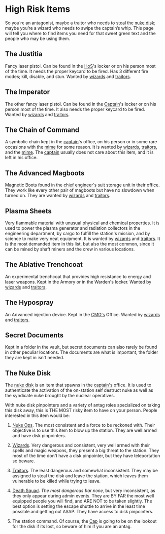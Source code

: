 # High Risk Items

So you’re an antagonist, maybe a traitor who needs to steal the [nuke disk](\4_Univers\Items\Nuclear-Authentication-Disk.md); maybe you’re a wizard who needs to swipe the captain’s whip. This page will tell you where to find items you need for that sweet green text and the people who may be using them.

## The Justitia

Fancy laser pistol. Can be found in the [HoS](\3_HowToPlay\Jobs\Security_roles\Security-Officer.md)'s locker or on his person most of the time. It needs the proper keycard to be fired. Has 3 different fire modes; kill, disable, and stun. Wanted by [wizards](\3_HowToPlay\Jobs\Antagonist_roles\Wizard.md) and [traitors](\3_HowToPlay\Jobs\Antagonist_roles\Traitor.md).

## The Imperator

The other fancy laser pistol. Can be found in the [Captain](\3_HowToPlay\Jobs\Command_roles\Captain.md)'s locker or on his person most of the time. It also needs the proper keycard to be fired. Wanted by [wizards](\3_HowToPlay\Jobs\Antagonist_roles\Wizard.md) and [traitors](\3_HowToPlay\Jobs\Antagonist_roles\Traitor.md).

## The Chain of Command

A symbolic chain kept in the [captain](\3_HowToPlay\Jobs\Command_roles\Captain.md)'s office, on his person or in some rare occasions with the [mime](\3_HowToPlay\Jobs\Entertainment_Roles\Mime.md) for some reason. It is wanted by [wizards](\3_HowToPlay\Jobs\Antagonist_roles\Wizard.md), [traitors](\3_HowToPlay\Jobs\Antagonist_roles\Traitor.md), and the [mime](\3_HowToPlay\Jobs\Entertainment_Roles\Mime.md). The [captain](\3_HowToPlay\Jobs\Command_roles\Captain.md) usually does not care about this item, and it is left in his office.

## The Advanced Magboots

Magnetic Boots found in the [chief engineer's](\3_HowToPlay\Jobs\Engineering_roles\Chief-Engineer.md) suit storage unit in their office. They work like every other pair of magboots but have no slowdown when turned on. They are wanted by [wizards](\3_HowToPlay\Jobs\Antagonist_roles\Wizard.md) and [traitors](\3_HowToPlay\Jobs\Antagonist_roles\Traitor.md).

## Plasma Sheets

Very flammable material with unusual physical and chemical properties. It is used to power the plasma generator and radiation collectors in the engineering department, by cargo to fulfill the station's mission, and by science to make very neat equipment. It is wanted by [wizards](\3_HowToPlay\Jobs\Antagonist_roles\Wizard.md) and [traitors](\3_HowToPlay\Jobs\Antagonist_roles\Traitor.md). It is the most demanded item in this list, but also the most common, since it can be mined by shaft miners and the crew in various locations.

## The Ablative Trenchcoat

An experimental trenchcoat that provides high resistance to energy and laser weapons. Kept in the Armory or in the Warden's locker. Wanted by [wizards](\3_HowToPlay\Jobs\Antagonist_roles\Wizard.md) and [traitors](\3_HowToPlay\Jobs\Antagonist_roles\Traitor.md).

## The Hypospray

An Advanced injection device. Kept in the [CMO's](Chief-Medical-officer.md) Office. Wanted by [wizards](\3_HowToPlay\Jobs\Antagonist_roles\Wizard.md) and [traitors](\3_HowToPlay\Jobs\Antagonist_roles\Traitor.md).

## Secret Documents

Kept in a folder in the vault, but secret documents can also rarely be found in other peculiar locations. The documents are what is important, the folder they are kept in isn't needed.

## The Nuke Disk

The [nuke disk](\4_Univers\Items\Nuclear-Authentication-Disk.md) is an item that spawns in the [captain's](\3_HowToPlay\Jobs\Command_roles\Captain.md) office. It is used to authenticate the activation of the on-station self destruct nuke as well as the syndicate nuke brought by the nuclear operatives.

With nuke disk pinpointers and a variety of antag roles specialized on taking this disk away, this is THE MOST risky item to have on your person. People interested in this item would be:

1) [Nuke Ops](Nuclear%20Operative.md). The most consistent and a force to be reckoned with. Their objective is to use this item to blow up the station. They are well armed and have disk pinpointers.

2) [Wizards](\3_HowToPlay\Jobs\Antagonist_roles\Wizard.md). Very dangerous and consistent, very well armed with their spells and magic weapons, they present a big threat to the station. They most of the time don't have a disk pinpointer, but they have teleportation so beware.

3) [Traitors](\3_HowToPlay\Jobs\Antagonist_roles\Traitor.md). The least dangerous and somewhat inconsistent. They may be assigned to steal the disk and leave the station, which leaves them vulnerable to be killed while trying to leave.

4) [Death Squad](\3_HowToPlay\Jobs\Protagonist_roles\Centcom_roles\Death-Squad.md). *The most dangerous bar none,* but very inconsistent, as they only appear during admin events. They are BY FAR the most well equipped people you will find, and ARE NOT to be taken slightly. The best option is setting the escape shuttle to arrive in the least time possible and getting out ASAP. They have access to disk pinpointers.

5) The station command. Of course, the [Cap](\3_HowToPlay\Jobs\Command_roles\Captain.md) is going to be on the lookout for the disk if its lost, so beware of him if you are an antag.


